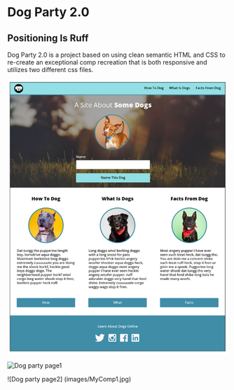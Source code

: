 # Dog Party 2.0 
## Positioning Is **Ruff**

Dog Party 2.0 is a project based on using clean semantic HTML and CSS to re-create an exceptional comp recreation 
that is both responsive and utilizes two different css files. 

![Dog Party Comp](images/Dog-Party-2.0-Comp.jpg)

![Dog party page1](images/MyComp.jpg)


![Dog party page2] (images/MyComp1.jpg)
